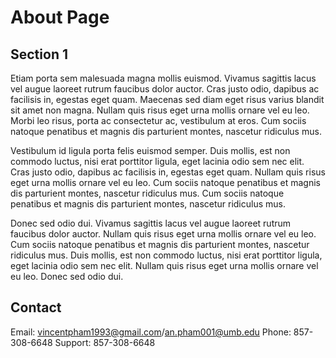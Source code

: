 # About Page


## Section 1

Etiam porta sem malesuada magna mollis euismod. Vivamus sagittis lacus vel augue laoreet rutrum faucibus dolor auctor. Cras justo odio, dapibus ac facilisis in, egestas eget quam. Maecenas sed diam eget risus varius blandit sit amet non magna. Nullam quis risus eget urna mollis ornare vel eu leo. Morbi leo risus, porta ac consectetur ac, vestibulum at eros. Cum sociis natoque penatibus et magnis dis parturient montes, nascetur ridiculus mus.

Vestibulum id ligula porta felis euismod semper. Duis mollis, est non commodo luctus, nisi erat porttitor ligula, eget lacinia odio sem nec elit. Cras justo odio, dapibus ac facilisis in, egestas eget quam. Nullam quis risus eget urna mollis ornare vel eu leo. Cum sociis natoque penatibus et magnis dis parturient montes, nascetur ridiculus mus. Cum sociis natoque penatibus et magnis dis parturient montes, nascetur ridiculus mus.

Donec sed odio dui. Vivamus sagittis lacus vel augue laoreet rutrum faucibus dolor auctor. Nullam quis risus eget urna mollis ornare vel eu leo. Cum sociis natoque penatibus et magnis dis parturient montes, nascetur ridiculus mus. Duis mollis, est non commodo luctus, nisi erat porttitor ligula, eget lacinia odio sem nec elit. Nullam quis risus eget urna mollis ornare vel eu leo. Donec sed odio dui.


## Contact

Email: vincentpham1993@gmail.com/an.pham001@umb.edu
Phone: 857-308-6648
Support: 857-308-6648
